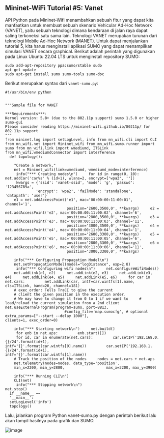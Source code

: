 ## Mininet-WiFi Tutorial #5: Vanet

API Python pada Mininet-Wifi menambahkan sebuah fitur yang dapat kita manfaatkan untuk membuat sebuah skenario Vehicular Ad-Hoc Network (VANET), yaitu sebuah teknologi dimana kendaraan di jalan raya dapat saling terkoneksi satu sama lain. Teknologi VANET merupakan turunan dari teknologi Mobile Ad-Hoc Network (MANET). Untuk dapat menjalankan tutorial 5, kita harus menginstall aplikasi SUMO yang dapat menampilkan simulasi VANET secara graphical. 
Berikut adalah perintah yang digunakan pada Linux Ubuntu 22.04 LTS untuk menginstall repository SUMO: 

```
sudo add-apt-repository ppa:sumo/stable sudo 
apt-get update 
sudo apt-get install sumo sumo-tools sumo-doc 
```
Berikut merupakan syntax dari `vanet-sumo.py`:

```
#!/usr/bin/env python 
 

"""Sample file for VANET 
 
***Requirements***: 
Kernel version: 5.8+ (due to the 802.11p support) sumo 1.5.0 or higher sumo-gui  
Please consider reading https://mininet-wifi.github.io/80211p/ for 802.11p support 
"""  
from mininet.log import setLogLevel, info from mn_wifi.cli import CLI from mn_wifi.net import Mininet_wifi from mn_wifi.sumo.runner import sumo from mn_wifi.link import wmediumd, ITSLink 
from mn_wifi.wmediumdConnector import interference 
  def topology(): 
 
    "Create a network." 
    net = Mininet_wifi(link=wmediumd, wmediumd_mode=interference) 
     info("*** Creating nodes\n")     for id in range(0, 10):         net.addCar('car%s' % (id+1), wlans=2, encrypt=['wpa2', '']) 
     kwargs = {'ssid': 'vanet-ssid', 'mode': 'g', 'passwd': '123456789a', 
              'encrypt': 'wpa2', 'failMode': 'standalone', 
'datapath': 'user'} 
    e1 = net.addAccessPoint('e1', mac='00:00:00:11:00:01', channel='1', 
                            position='2600,3500,0', **kwargs)     e2 = net.addAccessPoint('e2', mac='00:00:00:11:00:02', channel='6', 
                            position='2800,3500,0', **kwargs)     e3 = net.addAccessPoint('e3', mac='00:00:00:11:00:03', channel='11', 
                            position='3000,3500,0', **kwargs)     e4 = net.addAccessPoint('e4', mac='00:00:00:11:00:04', channel='1', 
                            position='2600,3300,0', **kwargs)     e5 = net.addAccessPoint('e5', mac='00:00:00:11:00:05', channel='6', 
                            position='2800,3300,0', **kwargs)     e6 = net.addAccessPoint('e6', mac='00:00:00:11:00:06', channel='11', 
                            position='3000,3300,0', **kwargs) 
 
    info("*** Configuring Propagation Model\n") 
    net.setPropagationModel(model="logDistance", exp=2.8) 
     info("*** Configuring wifi nodes\n")     net.configureWifiNodes()  
    net.addLink(e1, e2)     net.addLink(e2, e3)     net.addLink(e3, e4)     net.addLink(e4, e5)     net.addLink(e5, e6)     for car in net.cars:         net.addLink(car, intf=car.wintfs[1].name,                     cls=ITSLink, band=20, channel=181)  
    # exec_order: Tells TraCI to give the current 
    # client the given position in the execution order. 
    # We may have to change it from 0 to 1 if we want to     # load/reload the current simulation from a 2nd client     net.useExternalProgram(program=sumo, port=8813, 
                           #config_file='map.sumocfg', # optional                            extra_params=["--start --delay 1000"],                            clients=1, exec_order=0) 
 
    info("*** Starting network\n")     net.build() 
     for enb in net.aps:         enb.start([]) 
     for id, car in enumerate(net.cars):         car.setIP('192.168.0.{}/24'.format(id+1),                   intf='{}'.format(car.wintfs[0].name))         car.setIP('192.168.1.{}/24'.format(id+1),                   intf='{}'.format(car.wintfs[1].name))  
    # Track the position of the nodes     nodes = net.cars + net.aps 
    net.telemetry(nodes=nodes, data_type='position',
    min_x=2200, min_y=2800,                   max_x=3200, max_y=3900) 
 
    info("*** Running CLI\n") 
    CLI(net) 
     info("*** Stopping network\n")     
net.stop() 
  if __name__ ==
  '__main__':     
  setLogLevel('info') 
  topology() 

```
 
Lalu, jalankan program Python vanet-sumo.py dengan perintah berikut lalu akan tampil hasilnya pada grafik dan SUMO. 

![image](https://user-images.githubusercontent.com/91620434/193066082-5b9d1202-929d-4db6-91ad-73edf6adc941.png)




